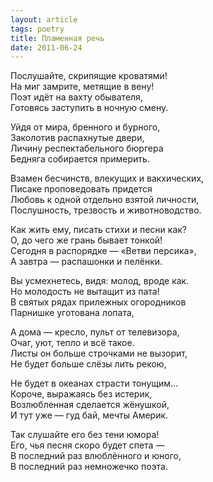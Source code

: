 ```yaml
---
layout: article
tags: poetry
title: Пламенная речь
date: 2011-06-24
---
```


Послушайте, скрипящие кроватями!<br>
На миг замрите, метящие в вену!<br>
Поэт идёт на вахту обывателя,<br>
Готовясь заступить в ночную смену.<br>

Уйдя от мира, бренного и бурного,<br>
Заколотив распахнутые двери,<br>
Личину респектабельного бюргера<br>
Бедняга собирается примерить.<br>

Взамен бесчинств, влекущих и вакхических,<br>
Писаке проповедовать придется<br>
Любовь к одной отдельно взятой личности,<br>
Послушность, трезвость и животноводство.<br>

Как жить ему, писать стихи и песни как?<br>
О, до чего же грань бывает тонкой!<br>
Сегодня в распорядке — «Ветви персика»,<br>
А завтра — распашонки и пелёнки.<br>

Вы усмехнетесь, видя: молод, вроде как.<br>
Но молодость не вытащит из пата!<br>
В святых рядах прилежных огородников<br>
Парнишке уготована лопата,<br>

А дома — кресло, пульт от телевизора,<br>
Очаг, уют, тепло и всё такое.<br>
Листы он больше строчками не вызорит,<br>
Не будет больше слёзы лить рекою,<br>

Не будет в океанах страсти тонущим...<br>
Короче, выражаясь без истерик,<br>
Возлюбленная сделается жёнушкой,<br>
И тут уже — гуд бай, мечты Америк.<br>

Так слушайте его без тени юмора!<br>
Его, чья песня скоро будет спета —<br>
В последний раз влюблённого и юного,<br>
В последний раз немножечко поэта.
